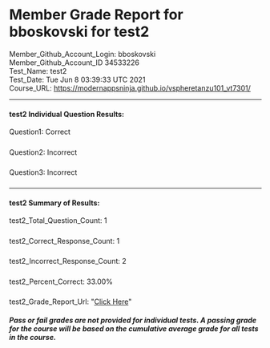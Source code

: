 # Member Grade Report for bboskovski for test2  
   
Member_Github_Account_Login: bboskovski  
Member_Github_Account_ID 34533226  
Test_Name: test2  
Test_Date: Tue Jun  8 03:39:33 UTC 2021  
Course_URL: https://modernappsninja.github.io/vspheretanzu101_vt7301/  
   
---  
#### test2 Individual Question Results:  
Question1: Correct  
#####  
Question2: Incorrect  
#####  
Question3: Incorrect  
#####  
---  
#### test2 Summary of Results:  
test2_Total_Question_Count: 1  
#####  
test2_Correct_Response_Count: 1  
#####  
test2_Incorrect_Response_Count: 2  
#####  
test2_Percent_Correct: 33.00%  
#####  
test2_Grade_Report_Url: "[Click Here](https://github.com/modernappsninjas/bboskovski/blob/main/static/userdata/courses/vspheretanzu101_vt7301/grade_report.pr884.test2.md)"
##### Pass or fail grades are not provided for individual tests. A passing grade for the course will be based on the cumulative average grade for all tests in the course.  
